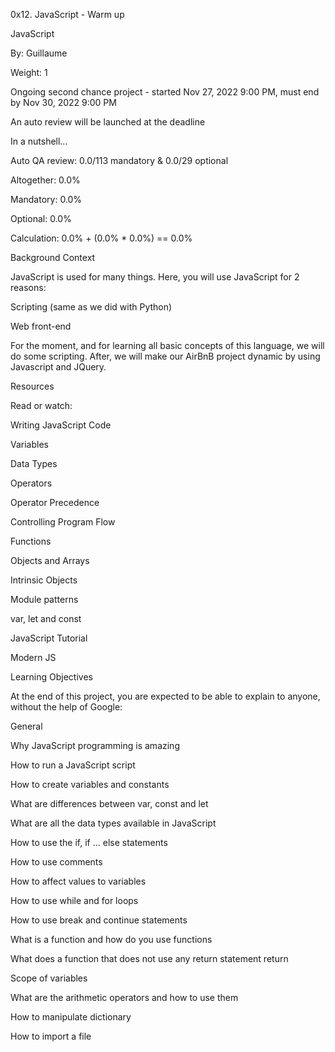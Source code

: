 0x12. JavaScript - Warm up

JavaScript

 By: Guillaume

 Weight: 1

 Ongoing second chance project - started Nov 27, 2022 9:00 PM, must end by Nov 30, 2022 9:00 PM

 An auto review will be launched at the deadline

In a nutshell…

Auto QA review: 0.0/113 mandatory & 0.0/29 optional

Altogether:  0.0%

Mandatory: 0.0%

Optional: 0.0%

Calculation:  0.0% + (0.0% * 0.0%)  == 0.0%

Background Context

JavaScript is used for many things. Here, you will use JavaScript for 2 reasons:



Scripting (same as we did with Python)

Web front-end

For the moment, and for learning all basic concepts of this language, we will do some scripting. After, we will make our AirBnB project dynamic by using Javascript and JQuery.







Resources

Read or watch:



Writing JavaScript Code

Variables

Data Types

Operators

Operator Precedence

Controlling Program Flow

Functions

Objects and Arrays

Intrinsic Objects

Module patterns

var, let and const

JavaScript Tutorial

Modern JS

Learning Objectives

At the end of this project, you are expected to be able to explain to anyone, without the help of Google:



General

Why JavaScript programming is amazing

How to run a JavaScript script

How to create variables and constants

What are differences between var, const and let

What are all the data types available in JavaScript

How to use the if, if ... else statements

How to use comments

How to affect values to variables

How to use while and for loops

How to use break and continue statements

What is a function and how do you use functions

What does a function that does not use any return statement return

Scope of variables

What are the arithmetic operators and how to use them

How to manipulate dictionary

How to import a file
